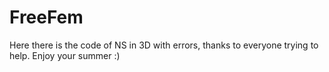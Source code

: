 # FreeFem
Here there is the code of NS in 3D with errors, thanks to everyone trying to help. Enjoy your summer :)
